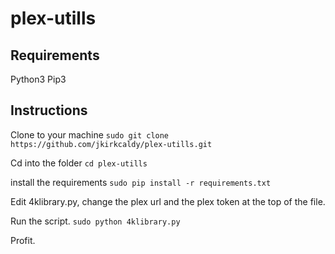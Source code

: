 # plex-utills
## Requirements
Python3
Pip3

## Instructions
Clone to your machine
`sudo git clone https://github.com/jkirkcaldy/plex-utills.git`

Cd into the folder
`cd plex-utills`

install the requirements 
`sudo pip install -r requirements.txt`

Edit 4klibrary.py, change the plex url and the plex token at the top of the file. 

Run the script. 
`sudo python 4klibrary.py`

Profit.
